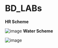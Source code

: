 # BD_LABs
**HR Scheme**

![image](https://user-images.githubusercontent.com/118111463/214414547-ad478fa9-469f-43d9-963a-68a4f37769a1.png)
**Water Scheme**

![image](https://user-images.githubusercontent.com/118111463/214414953-68140648-ff6a-47d0-8c36-71707731ff47.png)
